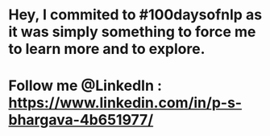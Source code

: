 # Hey, I commited to #100daysofnlp as it was simply something to force me to learn more and to explore.

# Follow me @LinkedIn : https://www.linkedin.com/in/p-s-bhargava-4b651977/
